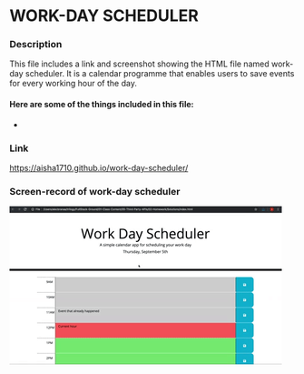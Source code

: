 # WORK-DAY SCHEDULER

### Description

This file includes a link and screenshot showing the HTML file named work-day scheduler. It is a calendar programme that enables users to save events for every working hour of the day.

#### Here are some of the things included in this file:

-

### Link

https://aisha1710.github.io/work-day-scheduler/

### Screen-record of work-day scheduler

![screen-record of work-day scheduler](./Assets/images/05-third-party-apis-homework-demo.gif)
